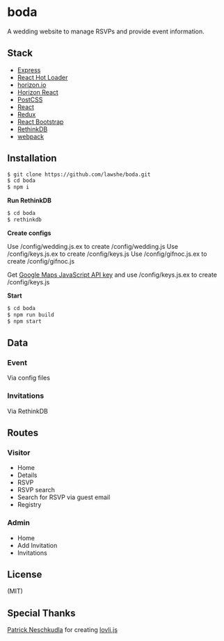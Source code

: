 # boda
A wedding website to manage RSVPs and provide event information.

## Stack
*   [Express](https://expressjs.com/)
*   [React Hot Loader](https://github.com/gaearon/react-hot-loader)
*   [horizon.io](http://horizon.io/)
*   [Horizon React](https://github.com/flipace/horizon-react)
*   [PostCSS](https://github.com/postcss/postcss)
*   [React](https://facebook.github.io/react/)
*   [Redux](https://github.com/reactjs/redux)
*   [React Bootstrap](https://react-bootstrap.github.io/)
*   [RethinkDB](https://github.com/rethinkdb/horizon)
*   [webpack](https://github.com/webpack/webpack)


## Installation
``` bash
$ git clone https://github.com/lawshe/boda.git
$ cd boda
$ npm i
```

**Run RethinkDB**
``` bash
$ cd boda
$ rethinkdb
```

**Create configs**

Use /config/wedding.js.ex to create /config/wedding.js
Use /config/keys.js.ex to create /config/keys.js
Use /config/gifnoc.js.ex to create /config/gifnoc.js

Get [Google Maps JavaScript API key](https://developers.google.com/maps/documentation/javascript/get-api-key) and use /config/keys.js.ex to create /config/keys.js

**Start**
``` bash
$ cd boda
$ npm run build
$ npm start
```

## Data
### Event
Via config files

### Invitations
Via RethinkDB

## Routes
### Visitor
*   Home
*   Details
*   RSVP
*   RSVP search
 *   Search for RSVP via guest email
*   Registry

### Admin
*   Home
*   Add Invitation
*   Invitations

## License
(MIT)

## Special Thanks
[Patrick Neschkudla](https://github.com/flipace) for creating [lovli.js](https://github.com/flipace/lovli.js)

